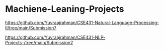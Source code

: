 # Machiene-Leaning-Projects

https://github.com/Yuvraajrahman/CSE431-Natural-Language-Processing-II/tree/main/Submission7

https://github.com/Yuvraajrahman/CSE431-NLP-Projects-/tree/main/Submission2


